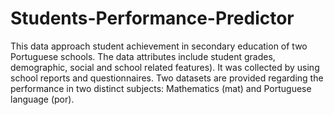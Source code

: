 # Students-Performance-Predictor
This data approach student achievement in secondary education of two Portuguese schools. The data attributes include student grades, demographic, social and school related features). It was collected by using school reports and questionnaires. Two datasets are provided regarding the performance in two distinct subjects: Mathematics (mat) and Portuguese language (por).
